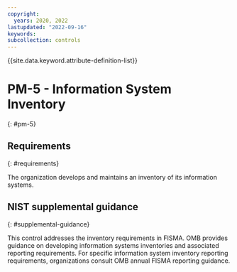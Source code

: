 ```yaml
---
copyright:
  years: 2020, 2022
lastupdated: "2022-09-16"
keywords: 
subcollection: controls
---
```


{{site.data.keyword.attribute-definition-list}}

# PM-5 - Information System Inventory
{: #pm-5}

## Requirements
{: #requirements}

The organization develops and maintains an inventory of its information systems.

## NIST supplemental guidance
{: #supplemental-guidance}

This control addresses the inventory requirements in FISMA. OMB provides guidance on developing information systems inventories and associated reporting requirements. For specific information system inventory reporting requirements, organizations consult OMB annual FISMA reporting guidance.


